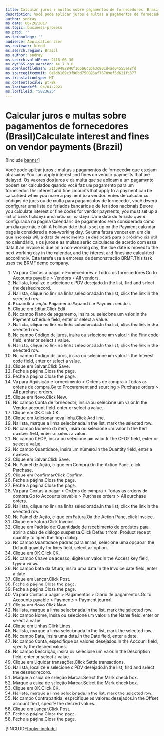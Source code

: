 ```yaml
---
title: Calcular juros e multas sobre pagamentos de fornecedores (Brasil)
description: Você pode aplicar juros e multas a pagamentos de fornecedor que estejam atrasados.
author: sndray
ms.date: 06/26/2017
ms.topic: business-process
ms.prod: ''
ms.technology: ''
audience: Application User
ms.reviewer: kfend
ms.search.region: Brazil
ms.author: sndray
ms.search.validFrom: 2016-06-30
ms.dyn365.ops.version: AX 7.0.0
ms.openlocfilehash: 21b59482846f165b6c0ba3c801d4ad04555ea8fd
ms.sourcegitcommit: 0e8db169c3f90bd750826af76709ef5d621fd377
ms.translationtype: HT
ms.contentlocale: pt-BR
ms.lasthandoff: 04/01/2021
ms.locfileid: "5823625"
---
```

# <a name="calculate-interest-and-fines-on-vendor-payments-brazil"></a><span data-ttu-id="284d4-103">Calcular juros e multas sobre pagamentos de fornecedores (Brasil)</span><span class="sxs-lookup"><span data-stu-id="284d4-103">Calculate interest and fines on vendor payments (Brazil)</span></span>

[!include [banner](../../includes/banner.md)]

<span data-ttu-id="284d4-104">Você pode aplicar juros e multas a pagamentos de fornecedor que estejam atrasados.</span><span class="sxs-lookup"><span data-stu-id="284d4-104">You can apply interest and fines on vendor payments that are delayed.</span></span> <span data-ttu-id="284d4-105">Os valores dos juros e da multa que se aplicam a um pagamento podem ser calculados quando você faz um pagamento para um fornecedor.</span><span class="sxs-lookup"><span data-stu-id="284d4-105">The interest and fine amounts that apply to a payment can be calculated when you make a payment to a vendor.</span></span> <span data-ttu-id="284d4-106">Antes de calcular os códigos de juros ou de multa para pagamentos de fornecedor, você deverá configurar uma lista de feriados bancários e de feriados nacionais.</span><span class="sxs-lookup"><span data-stu-id="284d4-106">Before you calculate interest or fine codes for vendor payments, you must set up a list of bank holidays and national holidays.</span></span> <span data-ttu-id="284d4-107">Uma data de feriado que é configurada na página Calendário de pagamentos será considerada como um dia que não é útil.</span><span class="sxs-lookup"><span data-stu-id="284d4-107">A holiday date that is set up on the Payment calendar page is considered a non-working day.</span></span> <span data-ttu-id="284d4-108">Se uma fatura vencer em um dia que não seja útil, a data de vencimento se deslocará para o próximo dia útil no calendário, e os juros e as multas serão calculadas de acordo com essa data.</span><span class="sxs-lookup"><span data-stu-id="284d4-108">If an invoice is due on a non-working day, the due date is moved to the next working day in the calendar, and the interest and fines are calculated accordingly.</span></span> <span data-ttu-id="284d4-109">Esta tarefa usa a empresa de demonstração BRMF.</span><span class="sxs-lookup"><span data-stu-id="284d4-109">This task uses the BRMF demo company.</span></span>

1. <span data-ttu-id="284d4-110">Vá para Contas a pagar > Fornecedores > Todos os fornecedores.</span><span class="sxs-lookup"><span data-stu-id="284d4-110">Go to Accounts payable > Vendors > All vendors.</span></span>
2. <span data-ttu-id="284d4-111">Na lista, localize e selecione o PDV desejado.</span><span class="sxs-lookup"><span data-stu-id="284d4-111">In the list, find and select the desired record.</span></span>
3. <span data-ttu-id="284d4-112">Na lista, clique no link na linha selecionada.</span><span class="sxs-lookup"><span data-stu-id="284d4-112">In the list, click the link in the selected row.</span></span>
4. <span data-ttu-id="284d4-113">Expandir a seção Pagamento.</span><span class="sxs-lookup"><span data-stu-id="284d4-113">Expand the Payment section.</span></span>
5. <span data-ttu-id="284d4-114">Clique em Editar.</span><span class="sxs-lookup"><span data-stu-id="284d4-114">Click Edit.</span></span>
6. <span data-ttu-id="284d4-115">No campo Plano de pagamento, insira ou selecione um valor.</span><span class="sxs-lookup"><span data-stu-id="284d4-115">In the Payment schedule field, enter or select a value.</span></span>
7. <span data-ttu-id="284d4-116">Na lista, clique no link na linha selecionada.</span><span class="sxs-lookup"><span data-stu-id="284d4-116">In the list, click the link in the selected row.</span></span>
8. <span data-ttu-id="284d4-117">No campo Código de juros, insira ou selecione um valor.</span><span class="sxs-lookup"><span data-stu-id="284d4-117">In the Fine code field, enter or select a value.</span></span>
9. <span data-ttu-id="284d4-118">Na lista, clique no link na linha selecionada.</span><span class="sxs-lookup"><span data-stu-id="284d4-118">In the list, click the link in the selected row.</span></span>
10. <span data-ttu-id="284d4-119">No campo Código de juros, insira ou selecione um valor.</span><span class="sxs-lookup"><span data-stu-id="284d4-119">In the Interest code field, enter or select a value.</span></span>
11. <span data-ttu-id="284d4-120">Clique em Salvar.</span><span class="sxs-lookup"><span data-stu-id="284d4-120">Click Save.</span></span>
12. <span data-ttu-id="284d4-121">Feche a página.</span><span class="sxs-lookup"><span data-stu-id="284d4-121">Close the page.</span></span>
13. <span data-ttu-id="284d4-122">Feche a página.</span><span class="sxs-lookup"><span data-stu-id="284d4-122">Close the page.</span></span>
14. <span data-ttu-id="284d4-123">Vá para Aquisição e fornecimento > Ordens de compra > Todas as ordens de compra.</span><span class="sxs-lookup"><span data-stu-id="284d4-123">Go to Procurement and sourcing > Purchase orders > All purchase orders.</span></span>
15. <span data-ttu-id="284d4-124">Clique em Novo.</span><span class="sxs-lookup"><span data-stu-id="284d4-124">Click New.</span></span>
16. <span data-ttu-id="284d4-125">No campo Conta de fornecedor, insira ou selecione um valor.</span><span class="sxs-lookup"><span data-stu-id="284d4-125">In the Vendor account field, enter or select a value.</span></span>
17. <span data-ttu-id="284d4-126">Clique em OK.</span><span class="sxs-lookup"><span data-stu-id="284d4-126">Click OK.</span></span>
18. <span data-ttu-id="284d4-127">Clique em Adicionar nova linha.</span><span class="sxs-lookup"><span data-stu-id="284d4-127">Click Add line.</span></span>
19. <span data-ttu-id="284d4-128">Na lista, marque a linha selecionada.</span><span class="sxs-lookup"><span data-stu-id="284d4-128">In the list, mark the selected row.</span></span>
20. <span data-ttu-id="284d4-129">No campo Número do item, insira ou selecione um valor.</span><span class="sxs-lookup"><span data-stu-id="284d4-129">In the Item number field, enter or select a value.</span></span>
21. <span data-ttu-id="284d4-130">No campo CFOP, insira ou selecione um valor.</span><span class="sxs-lookup"><span data-stu-id="284d4-130">In the CFOP field, enter or select a value.</span></span>
22. <span data-ttu-id="284d4-131">No campo Quantidade, insira um número.</span><span class="sxs-lookup"><span data-stu-id="284d4-131">In the Quantity field, enter a number.</span></span>
23. <span data-ttu-id="284d4-132">Clique em Salvar.</span><span class="sxs-lookup"><span data-stu-id="284d4-132">Click Save.</span></span>
24. <span data-ttu-id="284d4-133">No Painel de Ação, clique em Compra.</span><span class="sxs-lookup"><span data-stu-id="284d4-133">On the Action Pane, click Purchase.</span></span>
25. <span data-ttu-id="284d4-134">Clique em Confirmar.</span><span class="sxs-lookup"><span data-stu-id="284d4-134">Click Confirm.</span></span>
26. <span data-ttu-id="284d4-135">Feche a página.</span><span class="sxs-lookup"><span data-stu-id="284d4-135">Close the page.</span></span>
27. <span data-ttu-id="284d4-136">Feche a página.</span><span class="sxs-lookup"><span data-stu-id="284d4-136">Close the page.</span></span>
28. <span data-ttu-id="284d4-137">Vá para Contas a pagar > Ordens de compra > Todas as ordens de compra.</span><span class="sxs-lookup"><span data-stu-id="284d4-137">Go to Accounts payable > Purchase orders > All purchase orders.</span></span>
29. <span data-ttu-id="284d4-138">Na lista, clique no link na linha selecionada.</span><span class="sxs-lookup"><span data-stu-id="284d4-138">In the list, click the link in the selected row.</span></span>
30. <span data-ttu-id="284d4-139">No Painel de Ação, clique em Fatura.</span><span class="sxs-lookup"><span data-stu-id="284d4-139">On the Action Pane, click Invoice.</span></span>
31. <span data-ttu-id="284d4-140">Clique em Fatura.</span><span class="sxs-lookup"><span data-stu-id="284d4-140">Click Invoice.</span></span>
32. <span data-ttu-id="284d4-141">Clique em Padrão de: Quantidade de recebimento de produtos para abrir a caixa de diálogo suspensa.</span><span class="sxs-lookup"><span data-stu-id="284d4-141">Click Default from: Product receipt quantity to open the drop dialog.</span></span>
33. <span data-ttu-id="284d4-142">No campo Quantidade padrão para linhas, selecione uma opção.</span><span class="sxs-lookup"><span data-stu-id="284d4-142">In the Default quantity for lines field, select an option.</span></span>
34. <span data-ttu-id="284d4-143">Clique em OK.</span><span class="sxs-lookup"><span data-stu-id="284d4-143">Click OK.</span></span>
35. <span data-ttu-id="284d4-144">No campo Chave de acesso, digite um valor.</span><span class="sxs-lookup"><span data-stu-id="284d4-144">In the Access key field, type a value.</span></span>
36. <span data-ttu-id="284d4-145">No campo Data da fatura, insira uma data.</span><span class="sxs-lookup"><span data-stu-id="284d4-145">In the Invoice date field, enter a date.</span></span>
37. <span data-ttu-id="284d4-146">Clique em Lançar.</span><span class="sxs-lookup"><span data-stu-id="284d4-146">Click Post.</span></span>
38. <span data-ttu-id="284d4-147">Feche a página.</span><span class="sxs-lookup"><span data-stu-id="284d4-147">Close the page.</span></span>
39. <span data-ttu-id="284d4-148">Feche a página.</span><span class="sxs-lookup"><span data-stu-id="284d4-148">Close the page.</span></span>
40. <span data-ttu-id="284d4-149">Vá para Contas a pagar > Pagamentos > Diário de pagamentos.</span><span class="sxs-lookup"><span data-stu-id="284d4-149">Go to Accounts payable > Payments > Payment journal.</span></span>
41. <span data-ttu-id="284d4-150">Clique em Novo.</span><span class="sxs-lookup"><span data-stu-id="284d4-150">Click New.</span></span>
42. <span data-ttu-id="284d4-151">Na lista, marque a linha selecionada.</span><span class="sxs-lookup"><span data-stu-id="284d4-151">In the list, mark the selected row.</span></span>
43. <span data-ttu-id="284d4-152">No campo Nome, insira ou selecione um valor.</span><span class="sxs-lookup"><span data-stu-id="284d4-152">In the Name field, enter or select a value.</span></span>
44. <span data-ttu-id="284d4-153">Clique em Linhas.</span><span class="sxs-lookup"><span data-stu-id="284d4-153">Click Lines.</span></span>
45. <span data-ttu-id="284d4-154">Na lista, marque a linha selecionada.</span><span class="sxs-lookup"><span data-stu-id="284d4-154">In the list, mark the selected row.</span></span>
46. <span data-ttu-id="284d4-155">No campo Data, insira uma data.</span><span class="sxs-lookup"><span data-stu-id="284d4-155">In the Date field, enter a date.</span></span>
47. <span data-ttu-id="284d4-156">No campo Conta, especifique os valores desejados.</span><span class="sxs-lookup"><span data-stu-id="284d4-156">In the Account field, specify the desired values.</span></span>
48. <span data-ttu-id="284d4-157">No campo Descrição, insira ou selecione um valor.</span><span class="sxs-lookup"><span data-stu-id="284d4-157">In the Description field, enter or select a value.</span></span>
49. <span data-ttu-id="284d4-158">Clique em Liquidar transações.</span><span class="sxs-lookup"><span data-stu-id="284d4-158">Click Settle transactions.</span></span>
50. <span data-ttu-id="284d4-159">Na lista, localize e selecione o PDV desejado.</span><span class="sxs-lookup"><span data-stu-id="284d4-159">In the list, find and select the desired record.</span></span>
51. <span data-ttu-id="284d4-160">Marque a caixa de seleção Marcar.</span><span class="sxs-lookup"><span data-stu-id="284d4-160">Select the Mark check box.</span></span>
52. <span data-ttu-id="284d4-161">Marque a caixa de seleção Marcar.</span><span class="sxs-lookup"><span data-stu-id="284d4-161">Select the Mark check box.</span></span>
53. <span data-ttu-id="284d4-162">Clique em OK.</span><span class="sxs-lookup"><span data-stu-id="284d4-162">Click OK.</span></span>
54. <span data-ttu-id="284d4-163">Na lista, marque a linha selecionada.</span><span class="sxs-lookup"><span data-stu-id="284d4-163">In the list, mark the selected row.</span></span>
55. <span data-ttu-id="284d4-164">No campo Contrapartida, especifique os valores desejados.</span><span class="sxs-lookup"><span data-stu-id="284d4-164">In the Offset account field, specify the desired values.</span></span>
56. <span data-ttu-id="284d4-165">Clique em Lançar.</span><span class="sxs-lookup"><span data-stu-id="284d4-165">Click Post.</span></span>
57. <span data-ttu-id="284d4-166">Feche a página.</span><span class="sxs-lookup"><span data-stu-id="284d4-166">Close the page.</span></span>
58. <span data-ttu-id="284d4-167">Feche a página.</span><span class="sxs-lookup"><span data-stu-id="284d4-167">Close the page.</span></span>



[!INCLUDE[footer-include](../../../includes/footer-banner.md)]